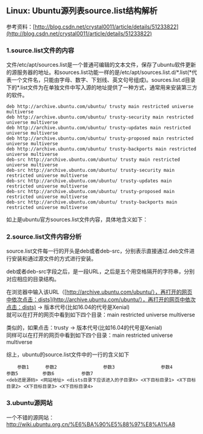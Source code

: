 ## Linux: Ubuntu源列表source.list结构解析

参考资料：[http://blog.csdn.net/crystal0011/article/details/51233822](http://blog.csdn.net/crystal0011/article/details/51233822)

### 1.source.list文件的内容

文件/etc/apt/sources.list是一个普通可编辑的文本文件，保存了ubuntu软件更新的源服务器的地址。和sources.list功能一样的是/etc/apt/sources.list.d/\*.list\(\*代表一个文件名，只能由字母、数字、下划线、英文句号组成\)。sources.list.d目录下的\*.list文件为在单独文件中写入源的地址提供了一种方式，通常用来安装第三方的软件。

```shell
deb http://archive.ubuntu.com/ubuntu/ trusty main restricted universe multiverse
deb http://archive.ubuntu.com/ubuntu/ trusty-security main restricted universe multiverse
deb http://archive.ubuntu.com/ubuntu/ trusty-updates main restricted universe multiverse
deb http://archive.ubuntu.com/ubuntu/ trusty-proposed main restricted universe multiverse
deb http://archive.ubuntu.com/ubuntu/ trusty-backports main restricted universe multiverse
deb-src http://archive.ubuntu.com/ubuntu/ trusty main restricted universe multiverse
deb-src http://archive.ubuntu.com/ubuntu/ trusty-security main restricted universe multiverse
deb-src http://archive.ubuntu.com/ubuntu/ trusty-updates main restricted universe multiverse
deb-src http://archive.ubuntu.com/ubuntu/ trusty-proposed main restricted universe multiverse
deb-src http://archive.ubuntu.com/ubuntu/ trusty-backports main restricted universe multiverse
```

如上是ubuntu官方sources.list文件内容，具体地含义如下：

### 2.source.list文件内容分析

source.list文件每一行的开头是deb或者deb-src，分别表示直接通过.deb文件进行安装和通过源文件的方式进行安装。

deb或者deb-src字段之后，是一段URL，之后是五个用空格隔开的字符串，分别对应相应的目录结构。

在浏览器中输入该URL（[http://archive.ubuntu.com/ubuntu/），再打开的网页中依次点击：dists](http://archive.ubuntu.com/ubuntu/），再打开的网页中依次点击：dists) -&gt; 版本代号\(比如16.04的代号是Xenial\)  
就可以在打开的网页中看到如下四个目录：main restricted universe multiverse

类似的，如果点击：trusty -&gt; 版本代号\(比如16.04的代号是Xenial\)  
同样可以在打开的网页中看到如下四个目录：main restricted universe multiverse

综上，ubuntu的source.list文件中的一行的含义如下

```shell
    参数1      参数2                 参数3                 参数4           参数5         参数6          参数7
<deb还是源码> <网站地址> <dists目录下应该进入的子目录X> <X下目标目录1> <X下目标目录2> <X下目标目录3> <X下目标目录4>
```

### 3.ubuntu源网站

一个不错的源网站：http://wiki.ubuntu.org.cn/%E6%BA%90%E5%88%97%E8%A1%A8

